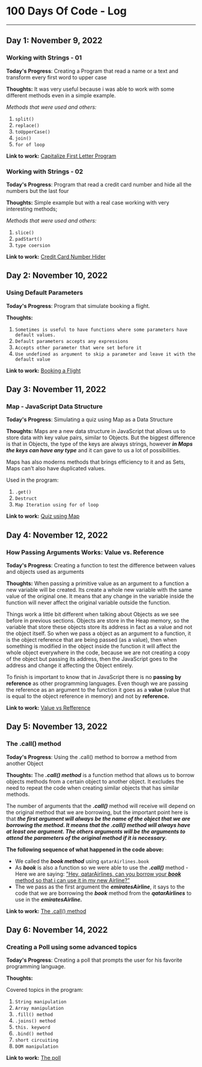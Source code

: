 # 100 Days Of Code - Log
------
## Day 1: November 9, 2022
### Working with Strings - 01

**Today's Progress**: Creating a Program that read a name or a text and transform every first word to upper case

**Thoughts:** It was very useful because i was able to work with some different methods even in a simple example.

*Methods that were used and others:*
1. `split()`
2. `replace()`
3. `toUpperCase()`
4. `join()`
5. `for of loop`

**Link to work:** [Capitalize First Letter Program](https://github.com/Holiv/capitalize-first-letter)

### Working with Strings - 02

**Today's Progress**: Program that read a credit card number and hide all the numbers but the last four

**Thoughts:** Simple example but with a real case working with very interesting methods;

*Methods that were used and others:*
1. `slice()`
2. `padStart()`
3. `type coersion`

**Link to work:** [Credit Card Number Hider](https://github.com/Holiv/credit-card-number-hider)

## Day 2: November 10, 2022
### Using Default Parameters

**Today's Progress**: Program that simulate booking a flight.

**Thoughts:** 
1. `Sometimes is useful to have functions where some parameters have default values.`
2. `Default parameters accepts any expressions`
3. `Accepts other parameter that were set before it`
4. `Use undefined as argument to skip a parameter and leave it with the default value`

**Link to work:** [Booking a Flight](https://github.com/Holiv/default-parameters)

## Day 3: November 11, 2022
### Map - JavaScript Data Structure

**Today's Progress**: Simulating a quiz using Map as a Data Structure

**Thoughts:** 
Maps are a new data structure in JavaScript that allows us to store data with key value pairs, similar to Objects. But the biggest difference is that in Objects, the type of the keys are always strings, however ***in Maps the keys can have any type*** and it can gave to us a lot of possibilities.

Maps has also moderns methods that brings efficiency to it and as Sets, Maps can't also have duplicated values.

Used in the program:

1. `.get()`
2. `Destruct`
3. `Map Iteration using for of loop`

**Link to work:** [Quiz using Map](https://github.com/Holiv/javascript-map_quizz)

## Day 4: November 12, 2022
### How Passing Arguments Works: Value vs. Reference

**Today's Progress**: Creating a function to test the difference between values and objects used as arguments

**Thoughts:** 
When passing a primitive value as an argument to a function a new variable will be created. Its create a whole new variable with the same value of the original one. It means that any change in the variable inside the function will never affect the original variable outside the function.

Things work a little bit different when talking about Objects as we see before in previous sections. Objects are store in the Heap memory, so the variable that store these objects store its address in fact as a value and not the object itself. So when we pass a object as an argument to a function, it is the object reference that are being passed (as a value), then when something is modified in the object inside the function it will affect the whole object everywhere in the code, because we are not creating a copy of the object but passing its address, then the JavaScript goes to the address and change it affecting the Object entirely.

To finish is important to know that in JavaScript there is no **passing by reference** as other programming languages. Even though we are passing the reference as an argument to the function it goes as a **value** (value that is equal to the object reference in memory) and not by **reference.**

**Link to work:** [Value vs Refference](https://github.com/Holiv/js_value_vs_refference)

## Day 5: November 13, 2022
### The .call() method

**Today's Progress**: Using the .call() method to borrow a method from another Object

**Thoughts:** 
The ***.call() method*** is a function method that allows us to borrow objects methods from a certain object to another object. It excludes the need to repeat the code when creating similar objects that has similar methods.

The number of arguments that the ***.call()*** method will receive will depend on the original method that we are borrowing, but the important point here is that ***the first argument will always be the name of the object that we are borrowing the method. It means that the .call() method will always have at least one argument. The others arguments will be the arguments to attend the parameters of the original method if it is necessary.***

**The following sequence of what happened in the code above:**

- We called the ***book method*** using `qatarAirlines.book`
- As ***book*** is also a function so we were able to use the ***.call()*** method - Here we are saying: <ins>"Hey, qatarAirlines, can you borrow your ***book*** method so that i can use it in my new Airline?”</ins>
- The we pass as the first argument the ***emiratesAirline***, it says to the code that we are borrowing the ***book*** method from the ***qatarAirlines*** to use in the ***emiratesAirline.***

**Link to work:** [The .call() method](https://github.com/Holiv/javascript_call_method)

## Day 6: November 14, 2022
### Creating a Poll using some advanced topics

**Today's Progress**: Creating a poll that prompts the user for his favorite programming language.

**Thoughts:** 

Covered topics in the program:

1. `String manipulation`
2. `Array manipulation`
3. `.fill() method`
4. `.joins() method`
5. `this. keyword`
6. `.bind() method`
7. `short circuiting`
8. `DOM manipulation`

**Link to work:** [The poll](https://github.com/Holiv/favourite_programming_lenguage_poll)